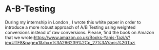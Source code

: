 # A-B-Testing
During my internship in London , I wrote this white paper in order to introduce a more robust approach of A/B Testing using weighted conversions instead of raw conversions.
Please, find the book on Amazon that we wrote:https://www.amazon.co.uk/Books-Yanis-Tazi/s?ie=UTF8&page=1&rh=n%3A266239%2Cp_27%3AYanis%20Tazi
